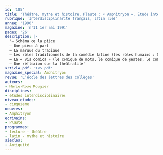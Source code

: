 ```yaml
---
id: '185'
title: 'Théâtre, mythe et histoire. Plaute : « Amphitryon ». Étude intégrale '
rubrique: 'Interdisciplinarité français, latin [5e]'
annee: '1990'
magazine: 'n°11 1er mai 1991'
pages: '26'
description: |-
  '– Schéma de la pièce
  – Une pièce à part
  – La marque du tragique
  – Les rôles traditionnels de la comédie latine (les rôles humains : Sosie, Amphitryon, Alcmène ; les rôles divins : Mercure, Jupiter)
  – La « vis comica » (le comique de mots, le comique de gestes, le comique de situation)
  – Une réflexion sur la théâtralité'
article_pdf: '185.pdf'
magazine_special: Amphitryon
revue: 'L’école des lettres des collèges'
auteurs:
- Marie-Rose Rougier
disciplines:
- études interdisciplinaires
niveau_etudes:
- cinquième
oeuvres:
- Amphitryon
ecrivains:
- Plaute
programmes:
- lecture - théâtre
- latin - mythe et histoire
siecles:
- Antiquité
---
```

